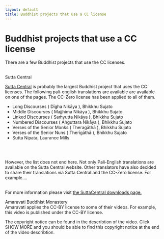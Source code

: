 ```yaml
---
layout: default
title: Buddhist projects that use a CC license
---
```


# Buddhist projects that use a CC license

There are a few Buddhist projects that use the CC licenses.<br><br>

<div id="sutta-central" markdown="1">
<div class="underline"> Sutta Central</div>
</div>

[Sutta Central]() is probably the largest Buddhist project that uses the CC licenses.
The following pali-english translations are available are available on one of the pages. The CC-Zero license has been applied to all of them.<br>

<ul>
<li> Long Discourses ( Dīgha Nikāya ), Bhikkhu Sujato </li>
<li>Middle Discourses ( Majjhima Nikāya ), Bhikkhu Sujato</li>
<li>Linked Discourses ( Saṁyutta Nikāya ), Bhikkhu Sujato</li>
<li>Numbered Discourses ( Aṅguttara Nikāya ), Bhikkhu Sujato</li>
<li>Verses of the Senior Monks ( Theragāthā ), Bhikkhu Sujato</li>
<li>Verses of the Senior Nuns ( Therīgāthā ), Bhikkhu Sujato</li>
<li>Sutta Nipata, Laurance Mills</li>
</ul><br><br>

However, the list does not end here. Not only Pali-English translations are available on the Sutta Central website. Other translators have also decided to share their translations via Sutta Central and the CC-Zero license. For example....<br><br>

For more information please visit [the SuttaCentral downloads page.](https://suttacentral.net/downloads)

<div id="sutta-central" markdown="1">
<div class="underline"> Amaravati Buddhist Monastery</div>
</div>
Amaravati applies the CC-BY license to some of their videos. For example, this video is published under the CC-BY license.

The copyright notice can be found in the describtion of the video. Click SHOW MORE and you should be able to find this copyright notice at the end of the video describtion.<br><br>
